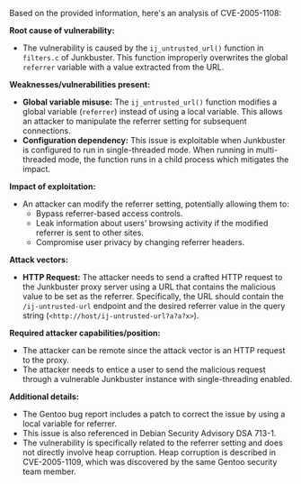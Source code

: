 Based on the provided information, here's an analysis of CVE-2005-1108:

**Root cause of vulnerability:**
- The vulnerability is caused by the `ij_untrusted_url()` function in `filters.c` of Junkbuster. This function improperly overwrites the global `referrer` variable with a value extracted from the URL.

**Weaknesses/vulnerabilities present:**
- **Global variable misuse:** The `ij_untrusted_url()` function modifies a global variable (`referrer`) instead of using a local variable. This allows an attacker to manipulate the referrer setting for subsequent connections.
- **Configuration dependency:** This issue is exploitable when Junkbuster is configured to run in single-threaded mode. When running in multi-threaded mode, the function runs in a child process which mitigates the impact.

**Impact of exploitation:**
- An attacker can modify the referrer setting, potentially allowing them to:
    - Bypass referrer-based access controls.
    - Leak information about users' browsing activity if the modified referrer is sent to other sites.
    - Compromise user privacy by changing referrer headers.

**Attack vectors:**
- **HTTP Request:** The attacker needs to send a crafted HTTP request to the Junkbuster proxy server using a URL that contains the malicious value to be set as the referrer. Specifically, the URL should contain the `/ij-untrusted-url` endpoint and the desired referrer value in the query string (`<http://host/ij-untrusted-url?a?a?x>`).

**Required attacker capabilities/position:**
- The attacker can be remote since the attack vector is an HTTP request to the proxy.
- The attacker needs to entice a user to send the malicious request through a vulnerable Junkbuster instance with single-threading enabled.

**Additional details:**
- The Gentoo bug report includes a patch to correct the issue by using a local variable for referrer.
- This issue is also referenced in Debian Security Advisory DSA 713-1.
- The vulnerability is specifically related to the referrer setting and does not directly involve heap corruption. Heap corruption is described in CVE-2005-1109, which was discovered by the same Gentoo security team member.